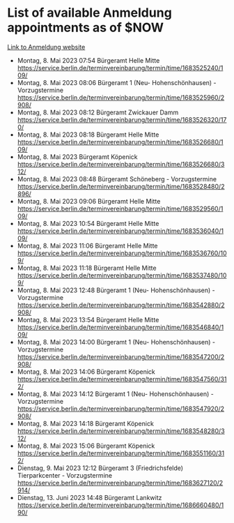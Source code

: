 # List of available Anmeldung appointments as of $NOW
[Link to Anmeldung website](https://service.berlin.de/terminvereinbarung/termin/tag.php?termin=1&anliegen[]=120686&dienstleisterlist=122210,122217,327316,122219,327312,122227,327314,122231,327346,122243,327348,122254,122252,329742,122260,329745,122262,329748,122271,327278,122273,327274,122277,327276,330436,122280,327294,122282,327290,122284,327292,122291,327270,122285,327266,122286,327264,122296,327268,150230,329760,122297,327286,122294,327284,122312,329763,122314,329775,122304,327330,122311,327334,122309,327332,317869,122281,327352,122279,329772,122283,122276,327324,122274,327326,122267,329766,122246,327318,122251,327320,122257,327322,122208,327298,122226,327300&herkunft=http%3A%2F%2Fservice.berlin.de%2Fdienstleistung%2F120686%2F)
- Montag, 8. Mai 2023 07:54 Bürgeramt Helle Mitte https://service.berlin.de/terminvereinbarung/termin/time/1683525240/109/
- Montag, 8. Mai 2023 08:06 Bürgeramt 1 (Neu- Hohenschönhausen) - Vorzugstermine https://service.berlin.de/terminvereinbarung/termin/time/1683525960/2908/
- Montag, 8. Mai 2023 08:12 Bürgeramt Zwickauer Damm https://service.berlin.de/terminvereinbarung/termin/time/1683526320/170/
- Montag, 8. Mai 2023 08:18 Bürgeramt Helle Mitte https://service.berlin.de/terminvereinbarung/termin/time/1683526680/109/
- Montag, 8. Mai 2023  Bürgeramt Köpenick https://service.berlin.de/terminvereinbarung/termin/time/1683526680/312/
- Montag, 8. Mai 2023 08:48 Bürgeramt Schöneberg - Vorzugstermine https://service.berlin.de/terminvereinbarung/termin/time/1683528480/2896/
- Montag, 8. Mai 2023 09:06 Bürgeramt Helle Mitte https://service.berlin.de/terminvereinbarung/termin/time/1683529560/109/
- Montag, 8. Mai 2023 10:54 Bürgeramt Helle Mitte https://service.berlin.de/terminvereinbarung/termin/time/1683536040/109/
- Montag, 8. Mai 2023 11:06 Bürgeramt Helle Mitte https://service.berlin.de/terminvereinbarung/termin/time/1683536760/109/
- Montag, 8. Mai 2023 11:18 Bürgeramt Helle Mitte https://service.berlin.de/terminvereinbarung/termin/time/1683537480/109/
- Montag, 8. Mai 2023 12:48 Bürgeramt 1 (Neu- Hohenschönhausen) - Vorzugstermine https://service.berlin.de/terminvereinbarung/termin/time/1683542880/2908/
- Montag, 8. Mai 2023 13:54 Bürgeramt Helle Mitte https://service.berlin.de/terminvereinbarung/termin/time/1683546840/109/
- Montag, 8. Mai 2023 14:00 Bürgeramt 1 (Neu- Hohenschönhausen) - Vorzugstermine https://service.berlin.de/terminvereinbarung/termin/time/1683547200/2908/
- Montag, 8. Mai 2023 14:06 Bürgeramt Köpenick https://service.berlin.de/terminvereinbarung/termin/time/1683547560/312/
- Montag, 8. Mai 2023 14:12 Bürgeramt 1 (Neu- Hohenschönhausen) - Vorzugstermine https://service.berlin.de/terminvereinbarung/termin/time/1683547920/2908/
- Montag, 8. Mai 2023 14:18 Bürgeramt Köpenick https://service.berlin.de/terminvereinbarung/termin/time/1683548280/312/
- Montag, 8. Mai 2023 15:06 Bürgeramt Köpenick https://service.berlin.de/terminvereinbarung/termin/time/1683551160/312/
- Dienstag, 9. Mai 2023 12:12 Bürgeramt 3 (Friedrichsfelde) Tierparkcenter - Vorzugstermine https://service.berlin.de/terminvereinbarung/termin/time/1683627120/2914/
- Dienstag, 13. Juni 2023 14:48 Bürgeramt Lankwitz https://service.berlin.de/terminvereinbarung/termin/time/1686660480/190/
